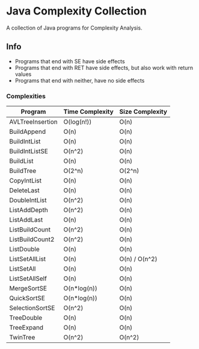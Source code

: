 # Java Complexity Collection

A collection of Java programs for Complexity Analysis.

## Info

* Programs that end with SE have side effects
* Programs that end with RET have side effects, but also work with return values
* Programs that end with neither, have no side effects

### Complexities

| Program          | Time Complexity | Size Complexity |
| -----------------|-----------------|-----------------|
| AVLTreeInsertion | O(log(n!))      | O(n)            |
| BuildAppend      | O(n)            | O(n)            |
| BuildIntList     | O(n)            | O(n)            |
| BuildIntListSE   | O(n^2)          | O(n)            |
| BuildList        | O(n)            | O(n)            |
| BuildTree        | O(2^n)          | O(2^n)          |
| CopyIntList      | O(n)            | O(n)            |
| DeleteLast       | O(n)            | O(n)            |
| DoubleIntList    | O(n^2)          | O(n)            |
| ListAddDepth     | O(n^2)          | O(n)            |
| ListAddLast      | O(n)            | O(n)            |
| ListBuildCount   | O(n^2)          | O(n)            |
| ListBuildCount2  | O(n^2)          | O(n)            |
| ListDouble       | O(n)            | O(n)            |
| ListSetAllList   | O(n)            | O(n) / O(n^2)   |
| ListSetAll       | O(n)            | O(n)            |
| ListSetAllSelf   | O(n)            | O(n)            |
| MergeSortSE      | O(n*log(n))     | O(n)            |
| QuickSortSE      | O(n*log(n))     | O(n)            |
| SelectionSortSE  | O(n^2)          | O(n)            |
| TreeDouble       | O(n)            | O(n)            |
| TreeExpand       | O(n)            | O(n)            |
| TwinTree         | O(n^2)          | O(n^2)          |
